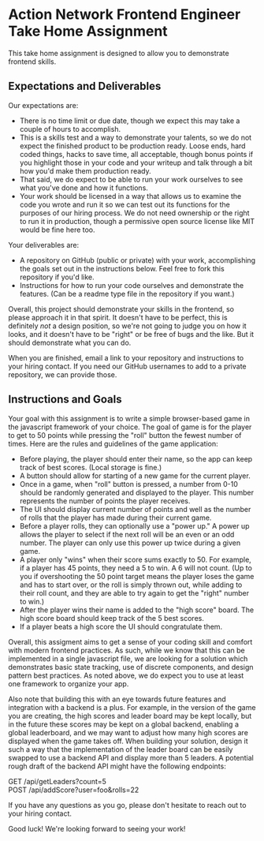 # Action Network Frontend Engineer Take Home Assignment

This take home assignment is designed to allow you to demonstrate frontend skills. 

## Expectations and Deliverables

Our expectations are:

* There is no time limit or due date, though we expect this may take a couple of hours to accomplish.
* This is a skills test and a way to demonstrate your talents, so we do not expect the finished product to be production ready. Loose ends, hard coded things, hacks to save time, all acceptable, though bonus points if you highlight those in your code and your writeup and talk through a bit how you'd make them production ready.
* That said, we do expect to be able to run your work ourselves to see what you've done and how it functions.
* Your work should be licensed in a way that allows us to examine the code you wrote and run it so we can test out its functions for the purposes of our hiring process. We do not need ownership or the right to run it in production, though a permissive open source license like MIT would be fine here too.

Your deliverables are:

* A repository on GitHub (public or private) with your work, accomplishing the goals set out in the instructions below. Feel free to fork this repository if you'd like.
* Instructions for how to run your code ourselves and demonstrate the features. (Can be a readme type file in the repository if you want.)

Overall, this project should demonstrate your skills in the frontend, so please approach it in that spirit. It doesn't have to be perfect, this is definitely *not* a design position, so we're not going to judge you on how it looks, and it doesn't have to be "right" or be free of bugs and the like. But it should demonstrate what you can do.

When you are finished, email a link to your repository and instructions to your hiring contact. If you need our GitHub usernames to add to a private repository, we can provide those.

## Instructions and Goals

Your goal with this assignment is to write a simple browser-based game in the javascript framework of your choice. The goal of game is for the player to get to 50 points while pressing the "roll" button the fewest number of times. Here are the rules and guidelines of the game application:

* Before playing, the player should enter their name, so the app can keep track of best scores. (Local storage is fine.)
* A button should allow for starting of a new game for the current player.
* Once in a game, when "roll" button is pressed, a number from 0-10 should be randomly generated and displayed to the player. This number represents the number of points the player receives.
* The UI should display current number of points and well as the number of rolls that the player has made during their current game.
* Before a player rolls, they can optionally use a "power up." A power up allows the player to select if the next roll will be an even or an odd number. The player can only use this power up twice during a given game.
* A player only "wins" when their score sums exactly to 50. For example, if a player has 45 points, they need a 5 to win. A 6 will not count. (Up to you if overshooting the 50 point target means the player loses the game and has to start over, or the roll is simply thrown out, while adding to their roll count, and they are able to try again to get the "right" number to win.)
* After the player wins their name is added to the "high score" board. The high score board should keep track of the 5 best scores.
* If a player beats a high score the UI should congratulate them.

Overall, this assigment aims to get a sense of your coding skill and comfort with modern frontend practices. As such, while we know that this can be implemented in a single javascript file, we are looking for a solution which demonstrates basic state tracking, use of discrete components, and design pattern best practices. As noted above, we do expect you to use at least one framework to organize your app.

Also note that building this with an eye towards future features and integration with a backend is a plus. For example, in the version of the game you are creating, the high scores and leader board may be kept locally, but in the future these scores may be kept on a global backend, enabling a global leaderboard, and we may want to adjust how many high scores are displayed when the game takes off. When building your solution, design it such a way that the implementation of the leader board can be easily swapped to use a backend API and display more than 5 leaders. A potential rough draft of the backend API might have the following endpoints:  

GET /api/getLeaders?count=5  
POST /api/addScore?user=foo&rolls=22

If you have any questions as you go, please don't hesitate to reach out to your hiring contact.

Good luck! We're looking forward to seeing your work!
